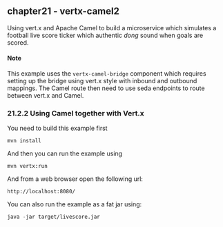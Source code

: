 chapter21 - vertx-camel2
------------------------

Using vert.x and Apache Camel to build a microservice which simulates a football
live score ticker which authentic _dong_ sound when goals are scored.

#### Note 

This example uses the `vertx-camel-bridge` component which requires setting up
the bridge using vert.x style with inbound and outbound mappings.
The Camel route then need to use seda endpoints to route between vert.x and Camel.

### 21.2.2 Using Camel together with Vert.x

You need to build this example first

    mvn install
    
And then you can run the example using
    
    mvn vertx:run
    
And from a web browser open the following url:

    http://localhost:8080/

You can also run the example as a fat jar using: 

    java -jar target/livescore.jar


